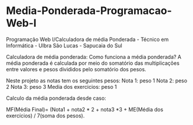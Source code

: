 # Media-Ponderada-Programacao-Web-I
Programação Web I/Calculadora de média Ponderada - Técnico em Informática - Ulbra São Lucas - Sapucaia do Sul

Calculadora de média ponderada:
Como funciona a média ponderada?
A média ponderada é calculada por meio do somatório das multiplicações entre valores e pesos divididos pelo somatório dos pesos.

Neste projeto as notas tem os seguintes pesos:
Nota 1: peso 1
Nota 2: peso 2
Nota 3: peso 3
Media dos exercicios: peso 1

Calculo da média ponderada desde caso:

MF(Média Final)= (Nota1 + nota2 * 2 + nota3 *3 + ME(Média dos exercícios) / 7(soma dos pesos).
